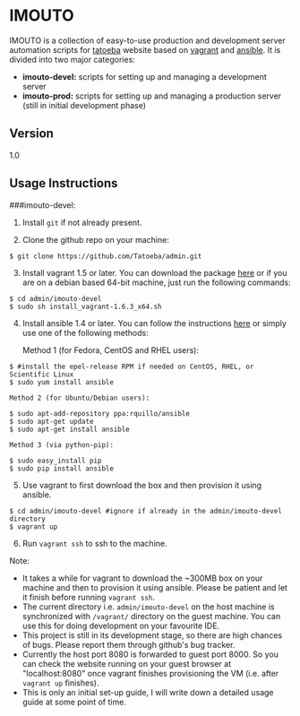 IMOUTO
=========

IMOUTO is a collection of easy-to-use production and development server automation scripts for [tatoeba](http://tatoeba.org/eng/) website based on [vagrant](http://www.vagrantup.com/) and [ansible](http://www.ansible.com/home). It is divided into two major categories:

  - **imouto-devel:**  scripts for setting up and managing a development server
  - **imouto-prod:**  scripts for setting up and managing a production server (still in initial development phase)



Version
----

1.0


Usage Instructions
-----------

###imouto-devel:
1. Install `git` if not already present.

2. Clone the github repo on your machine:
```
$ git clone https://github.com/Tatoeba/admin.git
```

3. Install vagrant 1.5 or later. You can download the package [here](https://www.vagrantup.com/downloads) or if you are on a debian based 64-bit machine, just run the following commands:
```
$ cd admin/imouto-devel
$ sudo sh install_vagrant-1.6.3_x64.sh
```

4. Install ansible 1.4 or later. You can follow the instructions [here](http://docs.ansible.com/intro_installation.html#getting-ansible) or simply use one of the following methods:

   Method 1 (for Fedora, CentOS and RHEL users):
```
$ #install the epel-release RPM if needed on CentOS, RHEL, or Scientific Linux
$ sudo yum install ansible
```

    Method 2 (for Ubuntu/Debian users):
```
$ sudo apt-add-repository ppa:rquillo/ansible
$ sudo apt-get update
$ sudo apt-get install ansible
```
    Method 3 (via python-pip):
```
$ sudo easy_install pip
$ sudo pip install ansible
```

5. Use vagrant to first download the box and then provision it using ansible.
```
$ cd admin/imouto-devel #ignore if already in the admin/imouto-devel directory
$ vagrant up
```

6. Run `vagrant ssh` to ssh to the machine.



Note:
- It takes a while for vagrant to download the ~300MB box on your machine and then to provision it using ansible. Please be patient and let it finish before running `vagrant ssh`.
- The current directory i.e. `admin/imouto-devel` on the host machine is synchronized with `/vagrant/` directory on the guest machine. You can use this for doing development on your favourite IDE.
- This project is still in its development stage, so there are high chances of bugs. Please report them through github's bug tracker.
- Currently the host port 8080 is forwarded to guest port 8000. So you can check the website running on your guest browser at "localhost:8080" once vagrant finishes provisioning the VM (i.e. after `vagrant up` finishes).
- This is only an initial set-up guide, I will write down a detailed usage guide at some point of time.

